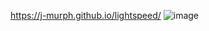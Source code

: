 https://j-murph.github.io/lightspeed/
![image](https://user-images.githubusercontent.com/22989568/210033246-02a4aa6c-378a-41ed-81a3-2608ade81a64.png)
